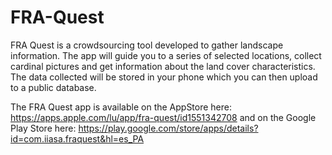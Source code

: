 # FRA-Quest

FRA Quest is a crowdsourcing tool developed to gather landscape information. The app will guide you to a series of selected locations, collect cardinal pictures and get information about the land cover characteristics. The data collected will be stored in your phone which you can then upload to a public database.

The FRA Quest app is available on the AppStore here: https://apps.apple.com/lu/app/fra-quest/id1551342708
and on the Google Play Store here: https://play.google.com/store/apps/details?id=com.iiasa.fraquest&hl=es_PA
